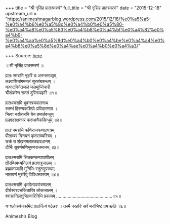 +++
title = "श्री नृसिंह प्रातस्मरणं"
full_title = "श्री नृसिंह प्रातस्मरणं"
date = "2015-12-18"
upstream_url = "https://animeshnagarblog.wordpress.com/2015/12/18/%e0%a5%a5-%e0%a4%b6%e0%a5%8d%e0%a4%b0%e0%a5%80-%e0%a4%a8%e0%a5%83%e0%a4%b8%e0%a4%bf%e0%a4%82%e0%a4%b9-%e0%a4%aa%e0%a5%8d%e0%a4%b0%e0%a4%be%e0%a4%a4%e0%a4%b8%e0%a5%8d%e0%a4%ae%e0%a4%b0%e0%a4%a3/"

+++
Source: [here](https://animeshnagarblog.wordpress.com/2015/12/18/%e0%a5%a5-%e0%a4%b6%e0%a5%8d%e0%a4%b0%e0%a5%80-%e0%a4%a8%e0%a5%83%e0%a4%b8%e0%a4%bf%e0%a4%82%e0%a4%b9-%e0%a4%aa%e0%a5%8d%e0%a4%b0%e0%a4%be%e0%a4%a4%e0%a4%b8%e0%a5%8d%e0%a4%ae%e0%a4%b0%e0%a4%a3/).

॥ श्री नृसिंह प्रातस्मरणं ॥

प्रातः स्मरामि नृहरिं च अनन्तमाद्यम्  
लक्ष्याश्रितांगममलं सुरसंघबन्धम् ।  
यत्पादनिर्गतजलं जलमूर्ध्निधारी  
श्रीशंकरेण सततं दुरितापहारि ॥१॥

प्रातःस्मरामि भुवनत्रयपालनाथ  
स्तम्भं हिरण्यकशिपोः प्रविदारणाय ।  
भित्वा नखैरजनि येन तमार्तबन्धुम्  
प्रल्हादरक्षणपरं करुअणैकसिन्धुम् ॥२॥

प्रातः स्मरामि फणिराजफणातपत्रम्  
पीताम्बरं त्रिनयनं कृतसच्चरित्रम् ।  
चक्रं च शंखममलाब्जदादधानम्  
दौर्भिः सुवर्णमणिभूषणराजमानम् ॥३॥

प्रातःस्मरामि सितकण्ठमपापशीलम्  
क्षीरब्धिमध्यनिलयं ह्रतशत्रुजालम् ।  
ब्रह्मात्मजादि मुनिभिः स्तुतमुग्ररुपम्  
नारायणं मुररिपुं विविधस्वरुपम् ॥४॥

प्रातःस्मरामि धृतदैत्यवरांत्रमालम्  
दीर्घस्वरप्रचकितारिव लोकजालम् ।  
श्वासानिलक्षुभितवारिनिधि प्रकामम् ……………………………………..॥५॥

यः श्लोकपंचकमिदं प्रातर्नित्यं पठेन्नरः । तस्मै नरहरिः सर्वं मनोभिष्टं
प्रयच्छति ॥६॥

Animesh’s Blog

